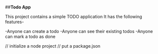 ##**Todo App**

This project contains a simple TODO application
It has the following features-

-Anyone can create a todo
-Anyone can see their existing todos
-Anyone can mark a todo as done

// initialize a node project
// put a package.json